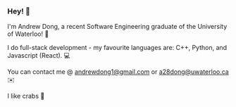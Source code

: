 ### Hey! 👋
<!--
**a28dong/a28dong** is a ✨ _special_ ✨ repository because its `README.md` (this file) appears on your GitHub profile

Here are some ideas to get you started:

- 🔭 I’m currently working on ...
- 🌱 I’m currently learning ...
- 👯 I’m looking to collaborate on ...
- 🤔 I’m looking for help with ...
- 💬 Ask me about ...
- 📫 How to reach me: ...
- 😄 Pronouns: ...
- ⚡ Fun fact: ...
-->

I'm Andrew Dong, a recent Software Engineering graduate of the University of Waterloo! 🏫

I do full-stack development - my favourite languages are: C++, Python, and Javascript (React). 💻 

You can contact me @ andrewdong1@gmail.com or a28dong@uwaterloo.ca ✉️

I like crabs 🦀
